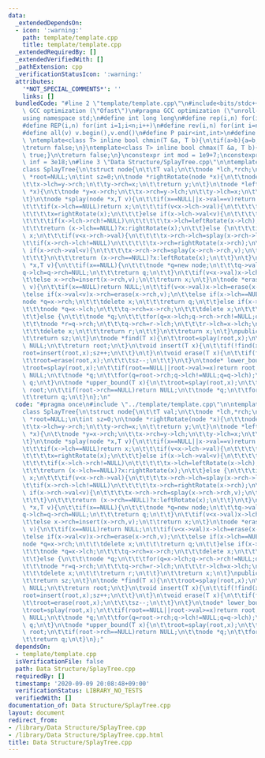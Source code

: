 ```yaml
---
data:
  _extendedDependsOn:
  - icon: ':warning:'
    path: template/template.cpp
    title: template/template.cpp
  _extendedRequiredBy: []
  _extendedVerifiedWith: []
  _pathExtension: cpp
  _verificationStatusIcon: ':warning:'
  attributes:
    '*NOT_SPECIAL_COMMENTS*': ''
    links: []
  bundledCode: "#line 2 \"template/template.cpp\"\n#include<bits/stdc++.h>\n#pragma\
    \ GCC optimization (\"Ofast\")\n#pragma GCC optimization (\"unroll-loops\")\n\
    using namespace std;\n#define int long long\n#define rep(i,n) for(int i=0;i<n;i++)\n\
    #define REP(i,n) for(int i=1;i<n;i++)\n#define rev(i,n) for(int i=n-1;i>=0;i--)\n\
    #define all(v) v.begin(),v.end()\n#define P pair<int,int>\n#define len(s) (int)s.size()\n\
    \ \ntemplate<class T> inline bool chmin(T &a, T b){\n\tif(a>b){a=b;return true;}\n\
    \treturn false;\n}\ntemplate<class T> inline bool chmax(T &a, T b){\n\tif(a<b){a=b;return\
    \ true;}\n\treturn false;\n}\nconstexpr int mod = 1e9+7;\nconstexpr long long\
    \ inf = 3e18;\n#line 3 \"Data Structure/SplayTree.cpp\"\n\ntemplate<class T>\n\
    class SplayTree{\n\tstruct node{\n\t\tT val;\n\t\tnode *lch,*rch;\n\t};\n\tnode\
    \ *root=NULL;\n\tint sz=0;\n\tnode *rightRotate(node *x){\n\t\tnode *y=x->lch;\n\
    \t\tx->lch=y->rch;\n\t\ty->rch=x;\n\t\treturn y;\n\t}\n\tnode *leftRotate(node\
    \ *x){\n\t\tnode *y=x->rch;\n\t\tx->rch=y->lch;\n\t\ty->lch=x;\n\t\treturn y;\n\
    \t}\n\tnode *splay(node *x,T v){\n\t\tif(x==NULL||x->val==v)return x;\n\t\tif(v<x->val){\n\
    \t\t\tif(x->lch==NULL)return x;\n\t\t\tif(v<x->lch->val){\n\t\t\t\tx->lch->lch=splay(x->lch->lch,v);\n\
    \t\t\t\tx=rightRotate(x);\n\t\t\t}else if(x->lch->val<v){\n\t\t\t\tx->lch->rch=splay(x->lch->rch,v);\n\
    \t\t\t\tif(x->lch->rch!=NULL)\n\t\t\t\t\tx->lch=leftRotate(x->lch);\n\t\t\t}\n\
    \t\t\treturn (x->lch==NULL)?x:rightRotate(x);\n\t\t}else {\n\t\t\tif(x->rch==NULL)return\
    \ x;\n\t\t\tif(v<x->rch->val){\n\t\t\t\tx->rch->lch=splay(x->rch->lch,v);\n\t\t\
    \t\tif(x->rch->lch!=NULL)\n\t\t\t\t\tx->rch=rightRotate(x->rch);\n\t\t\t}else\
    \ if(x->rch->val<v){\n\t\t\t\tx->rch->rch=splay(x->rch->rch,v);\n\t\t\t\tx=leftRotate(x);\n\
    \t\t\t}\n\t\t\treturn (x->rch==NULL)?x:leftRotate(x);\n\t\t}\n\t}\n\tnode *insert(node\
    \ *x,T v){\n\t\tif(x==NULL){\n\t\t\tnode *q=new node;\n\t\t\tq->val=v;\n\t\t\t\
    q->lch=q->rch=NULL;\n\t\t\treturn q;\n\t\t}\n\t\tif(v<x->val)x->lch=insert(x->lch,v);\n\
    \t\telse x->rch=insert(x->rch,v);\n\t\treturn x;\n\t}\n\tnode *erase(node *x,T\
    \ v){\n\t\tif(x==NULL)return NULL;\n\t\tif(v<x->val)x->lch=erase(x->lch,v);\n\t\
    \telse if(x->val<v)x->rch=erase(x->rch,v);\n\t\telse if(x->lch==NULL){\n\t\t\t\
    node *q=x->rch;\n\t\t\tdelete x;\n\t\t\treturn q;\n\t\t}else if(x->lch->rch==NULL){\n\
    \t\t\tnode *q=x->lch;\n\t\t\tq->rch=x->rch;\n\t\t\tdelete x;\n\t\t\treturn q;\n\
    \t\t}else {\n\t\t\tnode *q;\n\t\t\tfor(q=x->lch;q->rch->rch!=NULL;q=q->rch);\n\
    \t\t\tnode *r=q->rch;\n\t\t\tq->rch=r->lch;\n\t\t\tr->lch=x->lch;\n\t\t\tr->rch=x->rch;\n\
    \t\t\tdelete x;\n\t\t\treturn r;\n\t\t}\n\t\treturn x;\n\t}\npublic:\n\tint size(){\n\
    \t\treturn sz;\n\t}\n\tnode *find(T x){\n\t\troot=splay(root,x);\n\t\tif(root==NULL||root->val!=x)return\
    \ NULL;\n\t\treturn root;\n\t}\n\tvoid insert(T x){\n\t\tif(!find(x)){\n\t\t\t\
    root=insert(root,x);sz++;\n\t\t}\n\t}\n\tvoid erase(T x){\n\t\tif(find(x)){\n\t\
    \t\troot=erase(root,x);\n\t\t\tsz--;\n\t\t}\n\t}\n\tnode* lower_bound(T x){\n\t\
    \troot=splay(root,x);\n\t\tif(root==NULL||root->val>=x)return root;\n\t\tif(root->rch==NULL)return\
    \ NULL;\n\t\tnode *q;\n\t\tfor(q=root->rch;q->lch!=NULL;q=q->lch);\n\t\treturn\
    \ q;\n\t}\n\tnode *upper_bound(T x){\n\t\troot=splay(root,x);\n\t\tif(root==NULL||root->val>x)return\
    \ root;\n\t\tif(root->rch==NULL)return NULL;\n\t\tnode *q;\n\t\tfor(q=root->rch;q->lch!=NULL;q=q->lch);\n\
    \t\treturn q;\n\t}\n};\n"
  code: "#pragma once\n#include \"../template/template.cpp\"\n\ntemplate<class T>\n\
    class SplayTree{\n\tstruct node{\n\t\tT val;\n\t\tnode *lch,*rch;\n\t};\n\tnode\
    \ *root=NULL;\n\tint sz=0;\n\tnode *rightRotate(node *x){\n\t\tnode *y=x->lch;\n\
    \t\tx->lch=y->rch;\n\t\ty->rch=x;\n\t\treturn y;\n\t}\n\tnode *leftRotate(node\
    \ *x){\n\t\tnode *y=x->rch;\n\t\tx->rch=y->lch;\n\t\ty->lch=x;\n\t\treturn y;\n\
    \t}\n\tnode *splay(node *x,T v){\n\t\tif(x==NULL||x->val==v)return x;\n\t\tif(v<x->val){\n\
    \t\t\tif(x->lch==NULL)return x;\n\t\t\tif(v<x->lch->val){\n\t\t\t\tx->lch->lch=splay(x->lch->lch,v);\n\
    \t\t\t\tx=rightRotate(x);\n\t\t\t}else if(x->lch->val<v){\n\t\t\t\tx->lch->rch=splay(x->lch->rch,v);\n\
    \t\t\t\tif(x->lch->rch!=NULL)\n\t\t\t\t\tx->lch=leftRotate(x->lch);\n\t\t\t}\n\
    \t\t\treturn (x->lch==NULL)?x:rightRotate(x);\n\t\t}else {\n\t\t\tif(x->rch==NULL)return\
    \ x;\n\t\t\tif(v<x->rch->val){\n\t\t\t\tx->rch->lch=splay(x->rch->lch,v);\n\t\t\
    \t\tif(x->rch->lch!=NULL)\n\t\t\t\t\tx->rch=rightRotate(x->rch);\n\t\t\t}else\
    \ if(x->rch->val<v){\n\t\t\t\tx->rch->rch=splay(x->rch->rch,v);\n\t\t\t\tx=leftRotate(x);\n\
    \t\t\t}\n\t\t\treturn (x->rch==NULL)?x:leftRotate(x);\n\t\t}\n\t}\n\tnode *insert(node\
    \ *x,T v){\n\t\tif(x==NULL){\n\t\t\tnode *q=new node;\n\t\t\tq->val=v;\n\t\t\t\
    q->lch=q->rch=NULL;\n\t\t\treturn q;\n\t\t}\n\t\tif(v<x->val)x->lch=insert(x->lch,v);\n\
    \t\telse x->rch=insert(x->rch,v);\n\t\treturn x;\n\t}\n\tnode *erase(node *x,T\
    \ v){\n\t\tif(x==NULL)return NULL;\n\t\tif(v<x->val)x->lch=erase(x->lch,v);\n\t\
    \telse if(x->val<v)x->rch=erase(x->rch,v);\n\t\telse if(x->lch==NULL){\n\t\t\t\
    node *q=x->rch;\n\t\t\tdelete x;\n\t\t\treturn q;\n\t\t}else if(x->lch->rch==NULL){\n\
    \t\t\tnode *q=x->lch;\n\t\t\tq->rch=x->rch;\n\t\t\tdelete x;\n\t\t\treturn q;\n\
    \t\t}else {\n\t\t\tnode *q;\n\t\t\tfor(q=x->lch;q->rch->rch!=NULL;q=q->rch);\n\
    \t\t\tnode *r=q->rch;\n\t\t\tq->rch=r->lch;\n\t\t\tr->lch=x->lch;\n\t\t\tr->rch=x->rch;\n\
    \t\t\tdelete x;\n\t\t\treturn r;\n\t\t}\n\t\treturn x;\n\t}\npublic:\n\tint size(){\n\
    \t\treturn sz;\n\t}\n\tnode *find(T x){\n\t\troot=splay(root,x);\n\t\tif(root==NULL||root->val!=x)return\
    \ NULL;\n\t\treturn root;\n\t}\n\tvoid insert(T x){\n\t\tif(!find(x)){\n\t\t\t\
    root=insert(root,x);sz++;\n\t\t}\n\t}\n\tvoid erase(T x){\n\t\tif(find(x)){\n\t\
    \t\troot=erase(root,x);\n\t\t\tsz--;\n\t\t}\n\t}\n\tnode* lower_bound(T x){\n\t\
    \troot=splay(root,x);\n\t\tif(root==NULL||root->val>=x)return root;\n\t\tif(root->rch==NULL)return\
    \ NULL;\n\t\tnode *q;\n\t\tfor(q=root->rch;q->lch!=NULL;q=q->lch);\n\t\treturn\
    \ q;\n\t}\n\tnode *upper_bound(T x){\n\t\troot=splay(root,x);\n\t\tif(root==NULL||root->val>x)return\
    \ root;\n\t\tif(root->rch==NULL)return NULL;\n\t\tnode *q;\n\t\tfor(q=root->rch;q->lch!=NULL;q=q->lch);\n\
    \t\treturn q;\n\t}\n};"
  dependsOn:
  - template/template.cpp
  isVerificationFile: false
  path: Data Structure/SplayTree.cpp
  requiredBy: []
  timestamp: '2020-09-09 20:08:48+09:00'
  verificationStatus: LIBRARY_NO_TESTS
  verifiedWith: []
documentation_of: Data Structure/SplayTree.cpp
layout: document
redirect_from:
- /library/Data Structure/SplayTree.cpp
- /library/Data Structure/SplayTree.cpp.html
title: Data Structure/SplayTree.cpp
---
```

